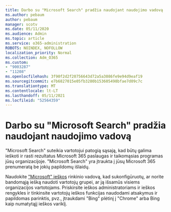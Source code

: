 ```yaml
---
title: Darbo su "Microsoft Search" pradžia naudojant naudojimo vadovą
ms.author: pebaum
author: pebaum
manager: scotv
ms.date: 05/11/2020
ms.audience: Admin
ms.topic: article
ms.service: o365-administration
ROBOTS: NOINDEX, NOFOLLOW
localization_priority: Normal
ms.collection: Adm_O365
ms.custom:
- "9003287"
- "11208"
ms.openlocfilehash: 3f90f2d2f20756643d72a5a3086fe9e94d9eaf19
ms.sourcegitcommit: e7b6827015e05fb3280b153605498bfae7d09c7c
ms.translationtype: MT
ms.contentlocale: lt-LT
ms.lasthandoff: 05/11/2021
ms.locfileid: "52564359"
---
```

# <a name="get-started-with-microsoft-search-using-the-set-up-guide"></a>Darbo su "Microsoft Search" pradžia naudojant naudojimo vadovą

"Microsoft Search" suteikia vartotojui patogią sąsają, kad būtų galima ieškoti ir rasti rezultatus Microsoft 365 paslaugas ir taikomąsias programas jūsų organizacijoje. "Microsoft Search" yra įtraukta į jūsų Microsoft 365 prenumeratą be jokių papildomų išlaidų. 

Naudokite ["Microsoft" ieškos](https://go.microsoft.com/fwlink/?linkid=2156919) rinkinio vadovą, kad sukonfigūruotų, ar norite bandomąją iešką naudoti vartotojų grupei, ar ją išsamūs visiems organizacijos vartotojams. Priskirsite ieškos administratoriams ir ieškos rengykles ir tinkinsite vartotojų ieškos funkcijas naudodami atsakymus ir papildomas parinktis, pvz., įtraukdami "Bing" plėtinį į "Chrome" arba Bing kaip numatytąjį ieškos variklį.